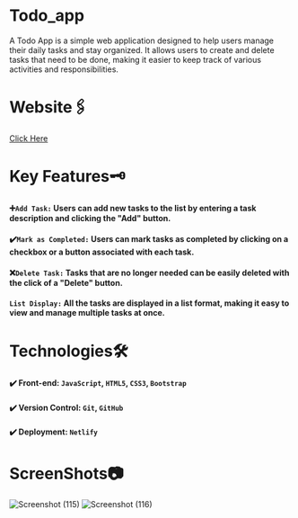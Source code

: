 # Todo_app
A Todo App is a simple web application designed to help users manage their daily tasks and stay organized. It allows users to create and delete tasks that need to be done, making it easier to keep track of various activities and responsibilities.

# Website🖇️
[Click Here](https://parthtodoapp.netlify.app/)

# Key Features🗝️
#### ➕`Add Task:` Users can add new tasks to the list by entering a task description and clicking the "Add" button.
#### ✔️`Mark as Completed:` Users can mark tasks as completed by clicking on a checkbox or a button associated with each task.
#### ❌`Delete Task:` Tasks that are no longer needed can be easily deleted with the click of a "Delete" button.
#### `List Display:` All the tasks are displayed in a list format, making it easy to view and manage multiple tasks at once.

# Technologies🛠️
#### ✔️ Front-end: `JavaScript`, `HTML5`, `CSS3`, `Bootstrap`
#### ✔️ Version Control: `Git`, `GitHub`
#### ✔️ Deployment: `Netlify`

# ScreenShots📷
![Screenshot (115)](https://github.com/parth-rane-7227/todo_app/assets/90836282/836813b7-9d52-446f-92be-2232de62a957)
![Screenshot (116)](https://github.com/parth-rane-7227/todo_app/assets/90836282/815facd0-9932-4c40-b20f-935765f328e9)

